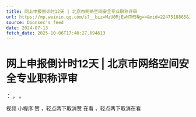 ```yaml
---
title: 网上申报倒计时12天 | 北京市网络空间安全专业职称评审
url: https://mp.weixin.qq.com/s?__biz=MzU0MjEwNTM5Ng==&mid=2247518865&idx=1&sn=fa6d11b62fd348632e090ffe78b0b129
source: Doonsec's feed
date: 2024-07-13
fetch_date: 2025-10-06T17:40:27.694613
---
```


# 网上申报倒计时12天 | 北京市网络空间安全专业职称评审

：
，
。

视频
小程序
赞
，轻点两下取消赞
在看
，轻点两下取消在看